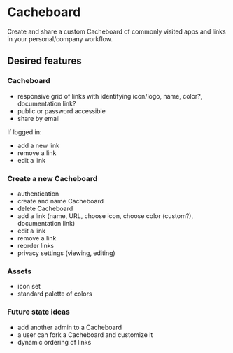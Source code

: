 # Cacheboard

Create and share a custom Cacheboard of commonly visited apps and links in your personal/company workflow.

## Desired features

### Cacheboard

+ responsive grid of links with identifying icon/logo, name, color?, documentation link?
+ public or password accessible
+ share by email

If logged in:

+ add a new link
+ remove a link
+ edit a link

### Create a new Cacheboard

+ authentication
+ create and name Cacheboard
+ delete Cacheboard
+ add a link (name, URL, choose icon, choose color (custom?), documentation link)
+ edit a link
+ remove a link
+ reorder links
+ privacy settings (viewing, editing)

### Assets

+ icon set
+ standard palette of colors

### Future state ideas

+ add another admin to a Cacheboard
+ a user can fork a Cacheboard and customize it
+ dynamic ordering of links